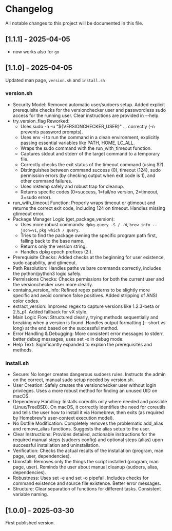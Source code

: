 # Changelog

All notable changes to this project will be documented in this file.

## [1.1.1] - 2025-04-05

- now works also for `go`

## [1.1.0] - 2025-04-05

Updated man page, `version.sh` and `install.sh`

### version.sh

- Security Model: Removed automatic user/sudoers setup. Added explicit prerequisite checks for the versionchecker user and passwordless sudo access for the running user. Clear instructions are provided in --help.
- try_version_flag Reworked:
  - Uses sudo -n -u "${VERSIONCHECKER_USER}" ... correctly (-n prevents password prompts).
  - Uses env -i to run the command in a clean environment, explicitly passing essential variables like PATH, HOME, LC_ALL.
  - Wraps the sudo command with the run_with_timeout function.
  - Captures stdout and stderr of the target command to a temporary file.
  - Correctly checks the exit status of the timeout command (using $?).
  - Distinguishes between command success (0), timeout (124), sudo permission errors (by checking output when exit code is 1), and other command failures.
  - Uses mktemp safely and robust trap for cleanup.
  - Returns specific codes (0=success, 1=fail/no version, 2=timeout, 3=sudo error).
- run_with_timeout Function: Properly wraps timeout or gtimeout and returns the correct exit code, including 124 on timeout. Handles missing gtimeout error.
- Package Manager Logic (get_package_version):
  - Uses more robust commands: `dpkg-query -S / -W`, `brew info --json=v1`, `pkg which / query`.
  - Tries to find the package owning the specific program path first, falling back to the base name.
  - Returns only the version string.
  - Handles dpkg epoch prefixes (2:).
- Prerequisite Checks: Added checks at the beginning for user existence, sudo capability, and gtimeout.
- Path Resolution: Handles paths vs bare commands correctly, includes the python/python3 logic safely.
- Permissions Checks: Checks permissions for both the current user and the versionchecker user more clearly.
- contains_version_info: Refined regex patterns to be slightly more specific and avoid common false positives. Added stripping of ANSI color codes.
- extract_version: Improved regex to capture versions like 1.2.3-beta or 2.5_p1. Added fallback for vX style.
- Main Logic Flow: Structured clearly, trying methods sequentially and breaking when a version is found. Handles output formatting (--short vs long) at the end based on the successful method.
- Error Handling & Debugging: More consistent error messages to stderr, better debug messages, uses set -x in debug mode.
- Help Text: Significantly expanded to explain the prerequisites and methods.

### install.sh

- Secure: No longer creates dangerous sudoers rules. Instructs the admin on the correct, manual sudo setup needed by version.sh.
- User Creation: Safely creates the versionchecker user without login privileges. Uses a more robust method for finding an unused UID on macOS.
- Dependency Handling: Installs coreutils only where needed and possible (Linux/FreeBSD). On macOS, it correctly identifies the need for coreutils and tells the user how to install it via Homebrew, then exits (as required by Homebrew's user-context execution model).
- No Dotfile Modification: Completely removes the problematic add_alias and remove_alias functions. Suggests the alias setup to the user.
- Clear Instructions: Provides detailed, actionable instructions for the required manual steps (sudoers config) and optional steps (alias) upon successful installation and uninstallation.
- Verification: Checks the actual results of the installation (program, man page, user, dependencies).
- Uninstall: Removes only the things the script installed (program, man page, user). Reminds the user about manual cleanup (sudoers, alias, dependencies).
- Robustness: Uses set -e and set -o pipefail. Includes checks for command existence and source file existence. Better error messages.
- Structure: Clear separation of functions for different tasks. Consistent variable naming.

## [1.0.0] - 2025-03-30

First published version.